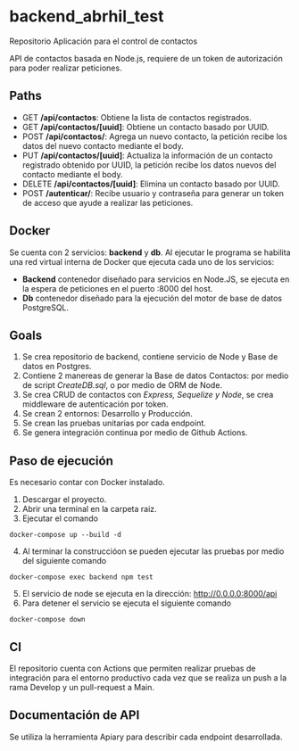 # backend_abrhil_test

Repositorio Aplicación para el control de contactos

API de contactos basada en Node.js, requiere de un token de autorización para poder realizar peticiones.

## Paths

- GET **/api/contactos**: Obtiene la lista de contactos registrados.
- GET **/api/contactos/[uuid]**: Obtiene un contacto basado por UUID.
- POST **/api/contactos/**: Agrega un nuevo contacto, la petición recibe los datos del nuevo contacto mediante el body.
- PUT **/api/contactos/[uuid]**: Actualiza la información de un contacto registrado obtenido por UUID, la petición
  recibe los datos nuevos del contacto mediante el body.
- DELETE **/api/contactos/[uuid]**: Elimina un contacto basado por UUID.
- POST **/autenticar/**: Recibe usuario y contraseña para generar un token de acceso que ayude a realizar las
  peticiones.

## Docker

Se cuenta con 2 servicios: **backend** y **db**. Al ejecutar le programa se habilita una red virtual interna de Docker
que ejecuta cada uno de los servicios:

- **Backend** contenedor diseñado para servicios en Node.JS, se ejecuta en la espera de peticiones en el puerto :8000
  del host.
- **Db** contenedor diseñado para la ejecución del motor de base de datos PostgreSQL.

## Goals

1. Se crea repositorio de backend, contiene servicio de Node y Base de datos en Postgres.
1. Contiene 2 manereas de generar la Base de datos Contactos: por medio de script _CreateDB.sql_, o por medio de ORM de
   Node.
1. Se crea CRUD de contactos con _Express, Sequelize y Node_, se crea middleware de autenticación por token.
1. Se crean 2 entornos: Desarrollo y Producción.
1. Se crean las pruebas unitarias por cada endpoint.
1. Se genera integración continua por medio de Github Actions.

## Paso de ejecución

Es necesario contar con Docker instalado.

1. Descargar el proyecto.
1. Abrir una terminal en la carpeta raiz.
1. Ejecutar el comando

````
docker-compose up --build -d
````

4. Al terminar la construccióon se pueden ejecutar las pruebas por medio del siguiente comando

```
docker-compose exec backend npm test
```

5. El servicio de node se ejecuta en la dirección: http://0.0.0.0:8000/api
6. Para detener el servicio se ejecuta el siguiente comando

```
docker-compose down 
```

## CI

El repositorio cuenta con Actions que permiten realizar pruebas de integración para el entorno productivo cada vez que
se realiza un push a la rama Develop y un pull-request a Main.

## Documentación de API

Se utiliza la herramienta Apiary para describir cada endpoint desarrollada.
